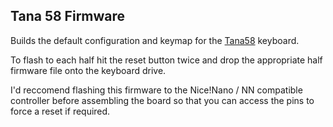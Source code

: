 ## Tana 58 Firmware

Builds the default configuration and keymap for the [Tana58](https://github.com/SDodding/tana58) keyboard.

To flash to each half hit the reset button twice and drop the appropriate half firmware file onto the keyboard drive.

I'd reccomend flashing this firmware to the Nice!Nano / NN compatible controller before assembling the board so that you can access the pins to force a reset if required.
